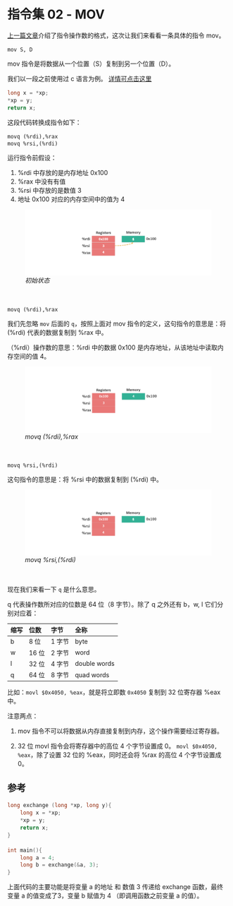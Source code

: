 # 指令集 02 - MOV

[上一篇文章](./指令集1操作数.md)介绍了指令操作数的格式，这次让我们来看看一条具体的指令 mov。

```arm
mov S, D
```

mov 指令是将数据从一个位置（S）复制到另一个位置（D）。

我们以一段之前使用过 c 语言为例。
[详情可点击这里](./寄存器.md)
```c
long x = *xp;
*xp = y;
return x;
```

这段代码转换成指令如下：

```arm
movq (%rdi),%rax
movq %rsi,(%rdi)
```

运行指令前假设：
1. %rdi 中存放的是内存地址 0x100
2. %rax 中没有有值
3. %rsi 中存放的是数值 3
4. 地址 0x100 对应的内存空间中的值为 4

<figure>
    <img src="./doc/illustrations/mov/mov01.png" width="700" alt="running time" align="center">
    <figcaption><em>初始状态</em></figcaption>
    <br><br>
</figure>

```arm
movq (%rdi),%rax
```

我们先忽略 `mov` 后面的 `q`，按照上面对 mov 指令的定义，这句指令的意思是：将 (%rdi) 代表的数据复制到 %rax 中。

（%rdi）操作数的意思：%rdi 中的数据 0x100 是内存地址，从该地址中读取内存空间的值 4。

<figure>
    <img src="./doc/illustrations/mov/mov02.gif" width="700" alt="running time" align="center">
    <figcaption><em>movq (%rdi),%rax</em></figcaption>
    <br><br>
</figure>

```arm
movq %rsi,(%rdi)
```
这句指令的意思是：将 %rsi 中的数据复制到 (%rdi) 中。

<figure>
    <img src="./doc/illustrations/mov/mov03.gif" width="700" alt="running time" align="center">
    <figcaption><em>movq %rsi,(%rdi)</em></figcaption>
    <br><br>
</figure>

现在我们来看一下 `q` 是什么意思。

q 代表操作数所对应的位数是 64 位（8 字节）。除了 q 之外还有 b，w, l 它们分别对应着：

|缩写|位数|字节|全称|
|:--|:--|:--|:--|
|b|8 位|1 字节| byte|
|w|16 位|2 字节| word|
|l|32 位|4 字节| double words|
|q|64 位|8 字节| quad words|

比如：`movl $0x4050, %eax`，就是将立即数 `0x4050` 复制到 32 位寄存器 %eax 中。

注意两点：
1. mov 指令不可以将数据从内存直接复制到内存，这个操作需要经过寄存器。

2. 32 位 movl 指令会将寄存器中的高位 4 个字节设置成 0。
`movl $0x4050, %eax`，除了设置 32 位的 %eax，同时还会将 %rax 的高位 4 个字节设置成 0。

## 参考

```c
long exchange (long *xp, long y){
    long x = *xp;
    *xp = y;
    return x;
}

int main(){
    long a = 4;
    long b = exchange(&a, 3);
}
```
上面代码的主要功能是将变量 a 的地址 和 数值 3 传递给 exchange 函数，最终变量 a 的值变成了3，变量 b 赋值为 4 （即调用函数之前变量 a 的值）。

